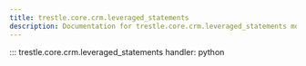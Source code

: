 ```yaml
---
title: trestle.core.crm.leveraged_statements
description: Documentation for trestle.core.crm.leveraged_statements module
---
```

::: trestle.core.crm.leveraged_statements
handler: python
